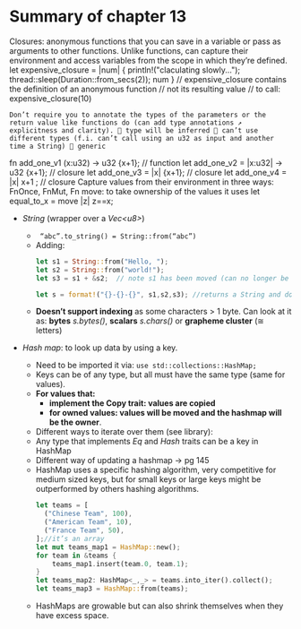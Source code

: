 # Summary of chapter 13
Closures: anonymous functions that you can save in a variable or pass as arguments to other functions. Unlike functions, can capture their environment and access variables from the scope in which they’re defined. 
let expensive_closure = |num| {
    println!("claculating slowly...");
    thread::sleep(Duration::from_secs(2));
    num
}
// expensive_closure contains the definition of an anonymous function // not its resulting value
// to call: expensive_closure(10)

	Don’t require you to annotate the types of the parameters or the return value like functions do (can add type annotations ↗ explicitness and clarity).  type will be inferred  can’t use different types (f.i. can’t call using an u32 as input and another time a String)  generic
fn add_one_v1    (x:u32) -> u32 {x+1}; // function
let add_one_v2 = |x:u32| -> u32 {x+1}; // closure
let add_one_v3 = |x|            {x+1}; // closure
let add_one_v4 = |x|             x+1 ; // closure
	Capture values from their environment in three ways: FnOnce, FnMut, Fn
	move: to take ownership of the values it uses
let equal_to_x = move |z| z==x;



- _String_ (wrapper over a _Vec\<u8\>_)
    - ``` “abc”.to_string() = String::from(“abc”)```
    - Adding:
      ```rust
      let s1 = String::from("Hello, ");
      let s2 = String::from("world!");
      let s3 = s1 + &s2;  // note s1 has been moved (can no longer be used) and s2 is coerced
      
      let s = format!("{}-{}-{}", s1,s2,s3); //returns a String and doesn’t take ownership of any of its parametes
      ```
    - **Doesn’t support indexing** as some characters > 1 byte. Can look at it as: **bytes** _s.bytes()_, **scalars** _s.chars()_ or **grapheme cluster** (≅ letters)

- _Hash map_: to look up data by using a key. 
    - Need to be imported it via: ```use std::collections::HashMap;```
    - Keys can be of any type, but all must have the same type (same for values). 
    - **For values that:**
        - **implement the Copy trait: values are copied**
        - **for owned values: values will be moved and the hashmap will be the owner**.
    - Different ways to iterate over them (see library):
    - Any type that implements _Eq_ and _Hash_ traits can be a key in HashMap
    - Different way of updating a hashmap -> pg 145
    - HashMap uses a specific hashing algorithm, very competitive for medium sized keys, but for small keys or large keys might be outperformed by others hashing algorithms.
      ```rust
      let teams = [
        ("Chinese Team", 100),
        ("American Team", 10),
        ("France Team", 50),
      ];//it’s an array
      let mut teams_map1 = HashMap::new();
      for team in &teams {
          teams_map1.insert(team.0, team.1);
      }
      let teams_map2: HashMap<_,_> = teams.into_iter().collect();
      let teams_map3 = HashMap::from(teams);
      ```
    - HashMaps are growable but can also shrink themselves when they have excess space.



